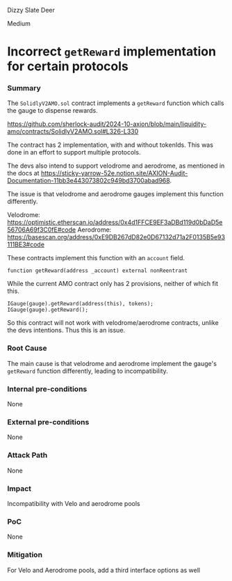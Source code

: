 Dizzy Slate Deer

Medium

# Incorrect `getReward` implementation for certain protocols

### Summary

The `SolidlyV2AMO.sol` contract implements a `getReward` function which calls the gauge to dispense rewards.

https://github.com/sherlock-audit/2024-10-axion/blob/main/liquidity-amo/contracts/SolidlyV2AMO.sol#L326-L330

The contract has 2 implementation, with and without tokenIds. This was done in an effort to support multiple protocols.

The devs also intend to support velodrome and aerodrome, as mentioned in the docs at https://sticky-yarrow-52e.notion.site/AXION-Audit-Documentation-11bb3e443073802c949bd3700abad968.

The issue is that velodrome and aerodrome gauges implement this function differently.

Velodrome: https://optimistic.etherscan.io/address/0x4d1FFCE9EF3aDBd119d0bDaD5e56706A69f3C0fE#code
Aerodrome: https://basescan.org/address/0xE9DB267dD82e0D67132d71a2F0135B5e93111BE3#code

These contracts implement this function with an `account` field.

```solidity
function getReward(address _account) external nonReentrant
```

While the current AMO contract only has 2 provisions, neither of which fit this.

```solidity
IGauge(gauge).getReward(address(this), tokens);
IGauge(gauge).getReward();
```

So this contract will not work with velodrome/aerodrome contracts, unlike the devs intentions. Thus this is an issue.

### Root Cause

The main cause is that velodrome and aerodrome implement the gauge's `getReward` function differently, leading to incompatibility.

### Internal pre-conditions

None

### External pre-conditions

None

### Attack Path

None

### Impact

Incompatibility with Velo and aerodrome pools

### PoC

None

### Mitigation

For Velo and Aerodrome pools, add a third interface options as well
